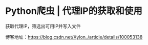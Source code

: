 # Python爬虫 | 代理IP的获取和使用

获取代理IP，筛选出可用IP并写入文件

博客地址：https://blog.csdn.net/Xylon_/article/details/100053138
